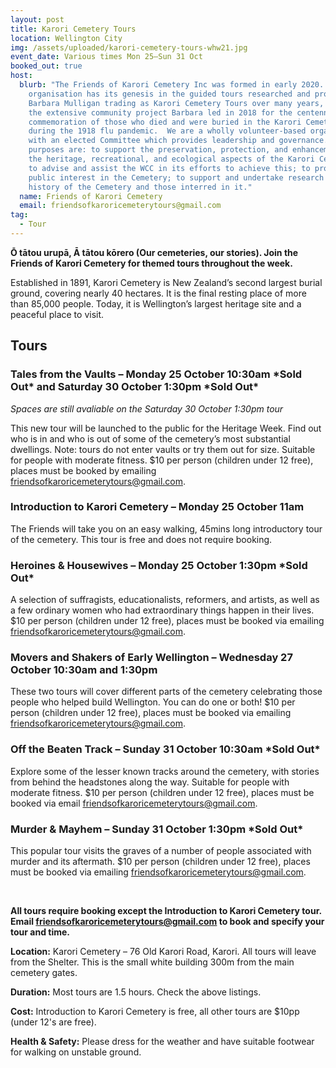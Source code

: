 ```yaml
---
layout: post
title: Karori Cemetery Tours
location: Wellington City
img: /assets/uploaded/karori-cemetery-tours-whw21.jpg
event_date: Various times Mon 25–Sun 31 Oct
booked_out: true
host:
  blurb: "The Friends of Karori Cemetery Inc was formed in early 2020. The
    organisation has its genesis in the guided tours researched and provided by
    Barbara Mulligan trading as Karori Cemetery Tours over many years, and in
    the extensive community project Barbara led in 2018 for the centennial
    commemoration of those who died and were buried in the Karori Cemetery
    during the 1918 flu pandemic.  We are a wholly volunteer-based organisation
    with an elected Committee which provides leadership and governance.  Our key
    purposes are: to support the preservation, protection, and enhancement of
    the heritage, recreational, and ecological aspects of the Karori Cemetery;
    to advise and assist the WCC in its efforts to achieve this; to promote
    public interest in the Cemetery; to support and undertake research into the
    history of the Cemetery and those interred in it."
  name: Friends of Karori Cemetery
  email: friendsofkaroricemeterytours@gmail.com
tag:
  - Tour
---
```

**Ō tātou urupā, Ā tātou kōrero (Our cemeteries, our stories). Join the Friends of Karori Cemetery for themed tours throughout the week.** 

Established in 1891, Karori Cemetery is New Zealand’s second largest burial ground, covering nearly 40 hectares. It is the final resting place of more than 85,000 people. Today, it is Wellington’s largest heritage site and a peaceful place to visit.

## **Tours**

### Tales from the Vaults – Monday 25 October 10:30am \*Sold Out\* and Saturday 30 October 1:30pm \*Sold Out\*

*Spaces are still avaliable on the Saturday 30 October 1:30pm tour*

This new tour will be launched to the public for the Heritage Week. Find out who is in and who is out of some of the cemetery’s most substantial dwellings. Note: tours do not enter vaults or try them out for size. Suitable for people with moderate fitness. $10 per person (children under 12 free), places must be booked by emailing [friendsofkaroricemeterytours@gmail.com](mailto:friendsofkaroricemeterytours@gmail.com).

### Introduction to Karori Cemetery – Monday 25 October 11am

The Friends will take you on an easy walking, 45mins long introductory tour of the cemetery. This tour is free and does not require booking.

### Heroines & Housewives – Monday 25 October 1:30pm \*Sold Out\*

A selection of suffragists, educationalists, reformers, and artists, as well as a few ordinary women who had extraordinary things happen in their lives. $10 per person (children under 12 free), places must be booked via emailing [friendsofkaroricemeterytours@gmail.com](mailto:friendsofkaroricemeterytours@gmail.com).

### Movers and Shakers of Early Wellington – Wednesday 27 October 10:30am and 1:30pm

These two tours will cover different parts of the cemetery celebrating those people who helped build Wellington. You can do one or both! $10 per person (children under 12 free), places must be booked via emailing [friendsofkaroricemeterytours@gmail.com](mailto:friendsofkaroricemeterytours@gmail.com).

### Off the Beaten Track – Sunday 31 October 10:30am \*Sold Out\*

Explore some of the lesser known tracks around the cemetery, with stories from behind the headstones along the way. Suitable for people with moderate fitness. $10 per person (children under 12 free), places must be booked via email [friendsofkaroricemeterytours@gmail.com](mailto:friendsofkaroricemeterytours@gmail.com).

### Murder & Mayhem – Sunday 31 October 1:30pm \*Sold Out\*

This popular tour visits the graves of a number of people associated with murder and its aftermath. $10 per person (children under 12 free), places must be booked via emailing [friendsofkaroricemeterytours@gmail.com](mailto:friendsofkaroricemeterytours@gmail.com).

<br>

**All tours require booking except the Introduction to Karori Cemetery tour. Email [friendsofkaroricemeterytours@gmail.com](mailto:friendsofkaroricemeterytours@gmail.com) to book and specify your tour and time.** 

**Location:** Karori Cemetery – 76 Old Karori Road, Karori. All tours will leave from the Shelter. This is the small white building 300m from the main cemetery gates.

**Duration:** Most tours are 1.5 hours. Check the above listings.

**Cost:** Introduction to Karori Cemetery is free, all other tours are $10pp (under 12's are free).

**Health & Safety:** Please dress for the weather and have suitable footwear for walking on unstable ground.
